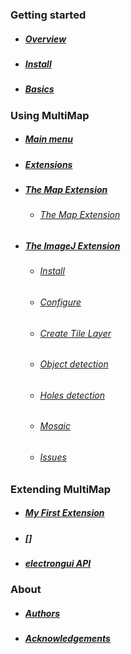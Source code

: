 
### Getting started

- ##### [Overview](overview.md)

- ##### [Install](install.md)

- ##### [Basics](basics.md)

### Using MultiMap

- ##### [Main menu](main-menu.md)

- ##### [Extensions](extensions.md)

- ##### [The Map Extension](MapExtension.md)
  - ###### [The Map Extension](MapExtension.md#)

- ##### [The ImageJ Extension](ImageJExtension.md)
  - ###### [Install](ImageJExtension.md#install)
  - ###### [Configure](ImageJExtension.md#configure)
  - ###### [Create Tile Layer](ImageJExtension.md#create-tile-layer)
  - ###### [Object detection](ImageJExtension.md#object-detection)
  - ###### [Holes detection](ImageJExtension.md#holes-detection)
  - ###### [Mosaic](ImageJExtension.md#mosaic)
  - ###### [Issues](ImageJExtension.md#issues)

### Extending MultiMap

- ##### [My First Extension](myfirstextension.md)
- ##### []
- ##### [electrongui API](https://gherardovarando.github.io/electrongui/API.html)



### About
- ##### [Authors](Authors.md)
- ##### [Acknowledgements](Acknowledgements.md)
